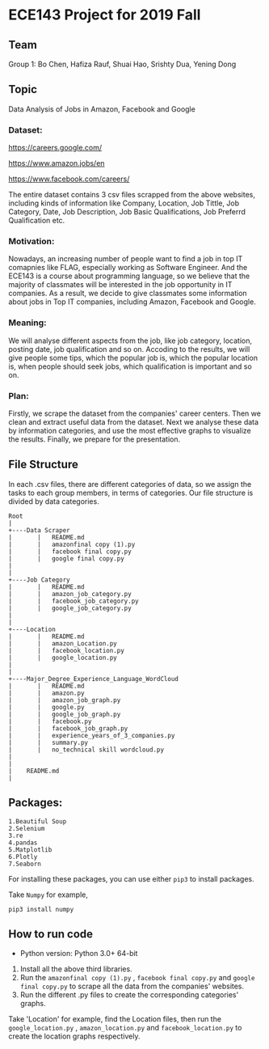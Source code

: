 # ECE143 Project for 2019 Fall
## Team
Group 1: Bo Chen, Hafiza Rauf, Shuai Hao, Srishty Dua, Yening Dong

## Topic
Data Analysis of Jobs in Amazon, Facebook and Google

### Dataset:
https://careers.google.com/

https://www.amazon.jobs/en

https://www.facebook.com/careers/

The entire dataset contains 3 csv files scrapped from the above websites, including kinds of information like Company, Location, Job Tittle, Job Category, Date, Job Description, Job Basic Qualifications, Job Preferrd Qualification etc.

### Motivation:
Nowadays, an increasing number of people want to find a job in top IT comapnies like FLAG, especially working as Software Engineer. And the ECE143 is a course about programming language, so we believe that the majority of classmates will be interested in the job opportunity in IT companies. As a result, we decide to give classmates some information about jobs in Top IT companies, including Amazon, Facebook and Google.

### Meaning:
We will analyse different aspects from the job, like job category, location, posting date, job qualification and so on. Accoding to the results, we will give people some tips, which the popular job is, which the popular location is, when people should seek jobs, which qualification is important and so on.

### Plan:
Firstly, we scrape the dataset from the companies' career centers. Then we clean and extract useful data from the dataset. Next we analyse these data by information categories, and use the most effective graphs to visualize the results. Finally, we prepare for the presentation.

## File Structure
In each .csv files, there are different categories of data, so we assign the tasks to each group members, in terms of categories. Our file structure is divided by data categories.
```
Root
|
+----Data Scraper
|       |   README.md
|       |   amazonfinal copy (1).py
|       |   facebook final copy.py
|       |   google final copy.py
|
|
+----Job Category
|       |   README.md
|       |   amazon_job_category.py
|       |   facebook_job_category.py
|       |   google_job_category.py
|
|
+----Location
|       |   README.md
|       |   amazon_Location.py
|       |   facebook_location.py
|       |   google_location.py
|
|
+----Major_Degree_Experience_Language_WordCloud
|       |   README.md
|       |   amazon.py
|       |   amazon_job_graph.py
|       |   google.py
|       |   google_job_graph.py
|       |   facebook.py
|       |   facebook_job_graph.py
|       |   experience_years_of_3_companies.py
|       |   summary.py
|       |   no_technical skill wordcloud.py
|
|
|    README.md
|
```

## Packages:
```
1.Beautiful Soup
2.Selenium
3.re
4.pandas
5.Matplotlib
6.Plotly
7.Seaborn
```

For installing these packages, you can use either ```pip3``` to install packages. 

Take ```Numpy``` for example,
```
pip3 install numpy
```

## How to run code
* Python version: Python 3.0+ 64-bit
1. Install all the above third libraries. 
2. Run the ```amazonfinal copy (1).py``` , ```facebook final copy.py``` and ```google final copy.py``` to scrape all the data from the companies' websites.
3. Run the different .py files to create the corresponding categories' graphs. 

Take 'Location' for example, find the Location files, then run the ```google_location.py``` , ```amazon_location.py``` and ```facebook_location.py``` to create the location graphs respectively.
